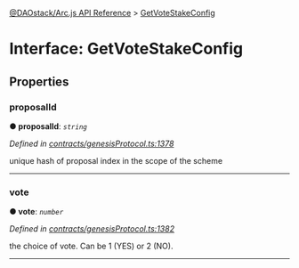 [@DAOstack/Arc.js API Reference](../README.md) > [GetVoteStakeConfig](../interfaces/getvotestakeconfig.md)



# Interface: GetVoteStakeConfig


## Properties
<a id="proposalid"></a>

###  proposalId

**●  proposalId**:  *`string`* 

*Defined in [contracts/genesisProtocol.ts:1378](https://github.com/daostack/arc.js/blob/6909d59/lib/contracts/genesisProtocol.ts#L1378)*



unique hash of proposal index in the scope of the scheme




___

<a id="vote"></a>

###  vote

**●  vote**:  *`number`* 

*Defined in [contracts/genesisProtocol.ts:1382](https://github.com/daostack/arc.js/blob/6909d59/lib/contracts/genesisProtocol.ts#L1382)*



the choice of vote. Can be 1 (YES) or 2 (NO).




___


